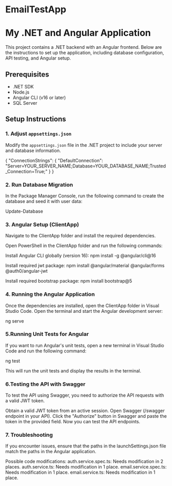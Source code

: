 # EmailTestApp
# My .NET and Angular Application

This project contains a .NET backend with an Angular frontend. Below are the instructions to set up the application, including database configuration, API testing, and Angular setup.

## Prerequisites

- .NET SDK
- Node.js
- Angular CLI (v16 or later)
- SQL Server

## Setup Instructions

### 1. Adjust `appsettings.json`

Modify the `appsettings.json` file in the .NET project to include your server and database information.


{
  "ConnectionStrings": {
    "DefaultConnection": "Server=YOUR_SERVER_NAME;Database=YOUR_DATABASE_NAME;Trusted_Connection=True;"
  }
}

### 2. Run Database Migration

In the Package Manager Console, run the following command to create the database and seed it with user data:

Update-Database

### 3. Angular Setup (ClientApp)
Navigate to the ClientApp folder and install the required dependencies.

Open PowerShell in the ClientApp folder and run the following commands:

Install Angular CLI globally (version 16):
npm install -g @angular/cli@16

Install required jwt package:
npm install @angular/material @angular/forms @auth0/angular-jwt

Install required bootstrap package:
npm install bootstrap@5

### 4. Running the Angular Application
Once the dependencies are installed, open the ClientApp folder in Visual Studio Code. Open the terminal and start the Angular development server:

ng serve

### 5.Running Unit Tests for Angular
If you want to run Angular's unit tests, open a new terminal in Visual Studio Code and run the following command:

ng test

This will run the unit tests and display the results in the terminal.

### 6.Testing the API with Swagger
To test the API using Swagger, you need to authorize the API requests with a valid JWT token.

Obtain a valid JWT token from an active session.
Open Swagger (/swagger endpoint in your API).
Click the "Authorize" button in Swagger and paste the token in the provided field.
Now you can test the API endpoints.

### 7. Troubleshooting
If you encounter issues, ensure that the paths in the launchSettings.json file match the paths in the Angular application.

Possible code modifications:
auth.service.spec.ts: Needs modification in 2 places.
auth.service.ts: Needs modification in 1 place.
email.service.spec.ts: Needs modification in 1 place.
email.service.ts: Needs modification in 1 place.
